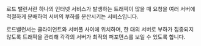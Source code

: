 로드 밸런서란 하나의 인터넷 서비스가 발생하는 트래픽이 많을 때 요청을 여러 서버에 적절하게 분배하여 서버의 부하를 분산시키는 서비스입니다.

로드밸런서는 클라이언트와 서버풀 사이에 위치하며, 한 대의 서버로 부하가 집중되지 않도록 트래픽을 관리해 각각의 서버가 최적의 퍼포먼스를 보일 수 있도록 합니다.